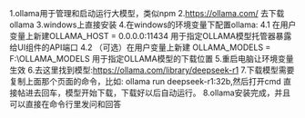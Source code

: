 1.ollama用于管理和启动运行大模型，类似npm
2.https://ollama.com/ 去下载ollama
3.windows上直接安装
4.在windows的环境变量下配置ollama:
	4.1 在用户变量上新建OLLAMA_HOST = 0.0.0.0:11434  用于指定OLLAMA模型托管器暴露给UI组件的API端口
	4.2 （可选）在用户变量上新建 OLLAMA_MODELS = F:\OLLAMA_MODELS 用于指定OLLAMA模型的下载位置
5.重启电脑让环境变量生效
6.去这里找到模型:https://ollama.com/library/deepseek-r1
7.下载模型需要复制上面那个页面的命令，比如: ollama run deepseek-r1:32b,然后打开cmd 直接帖进去回车，模型开始下载，下载好以后自动运行。
8.ollama安装完成，并且可以直接在命令行里发问和回答








